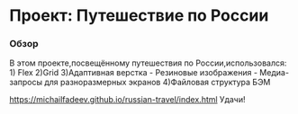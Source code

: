 # Проект: Путешествие по России

### Обзор
В этом проекте,посвещённому путешествия по России,использовался:
    1) Flex
    2)Grid
    3)Адаптивная верстка
        - Резиновые изображения
        - Медиа-запросы для разноразмерных экранов
    4)Файловая структура БЭМ

https://michailfadeev.github.io/russian-travel/index.html
Удачи!
